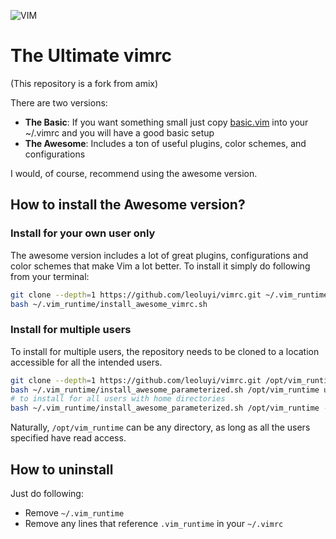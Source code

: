 ![VIM](https://dnp4pehkvoo6n.cloudfront.net/43c5af597bd5c1a64eb1829f011c208f/as/Ultimate%20Vimrc.svg)

# The Ultimate vimrc

(This repository is a fork from amix)

There are two versions:

* **The Basic**: If you want something small just copy [basic.vim](https://github.com/leoluyi/vimrc/blob/master/vimrcs/basic.vim) into your ~/.vimrc and you will have a good basic setup
* **The Awesome**: Includes a ton of useful plugins, color schemes, and configurations

I would, of course, recommend using the awesome version.

## How to install the Awesome version?
### Install for your own user only
The awesome version includes a lot of great plugins, configurations and color schemes that make Vim a lot better. To install it simply do following from your terminal:

```sh
git clone --depth=1 https://github.com/leoluyi/vimrc.git ~/.vim_runtime
bash ~/.vim_runtime/install_awesome_vimrc.sh
```

### Install for multiple users
To install for multiple users, the repository needs to be cloned to a location accessible for all the intended users.

```sh
git clone --depth=1 https://github.com/leoluyi/vimrc.git /opt/vim_runtime
bash ~/.vim_runtime/install_awesome_parameterized.sh /opt/vim_runtime user0 user1 user2
# to install for all users with home directories
bash ~/.vim_runtime/install_awesome_parameterized.sh /opt/vim_runtime --all
```

Naturally, `/opt/vim_runtime` can be any directory, as long as all the users specified have read access.

## How to uninstall
Just do following:
* Remove `~/.vim_runtime`
* Remove any lines that reference `.vim_runtime` in your `~/.vimrc`
